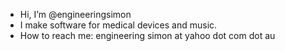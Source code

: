 - Hi, I’m @engineeringsimon
- I make software for medical devices and music.
- How to reach me: engineering simon at yahoo dot com dot au


